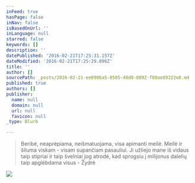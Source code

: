 ```yaml
---
inFeed: true
hasPage: false
inNav: false
isBasedOnUrl: ''
inLanguage: null
starred: false
keywords: []
description: ''
datePublished: '2016-02-21T17:25:31.157Z'
dateModified: '2016-02-21T17:25:29.096Z'
title: ''
author: []
sourcePath: _posts/2016-02-21-ee8986a5-8505-48d0-8092-f80ae89222e8.md
published: true
authors: []
publisher:
  name: null
  domain: null
  url: null
  favicon: null
_type: Blurb

---
```

> Beribė, neaprėpiama, neišmatuojama, visa apimanti meilė. 
> Meilė ir šiluma viskam - visam supančiam pasauliui. Ji užliejo mane iš vidaus taip stipriai ir taip švelniai jog atrodė, kad sprogsiu į milijonus dalelių taip apglėbdama visus - Žydrė
> 

![](https://s3-us-west-2.amazonaws.com/the-grid-img/p/1710c295759707d9ff3aafb342ffb09718cdf7a5.jpg)

>